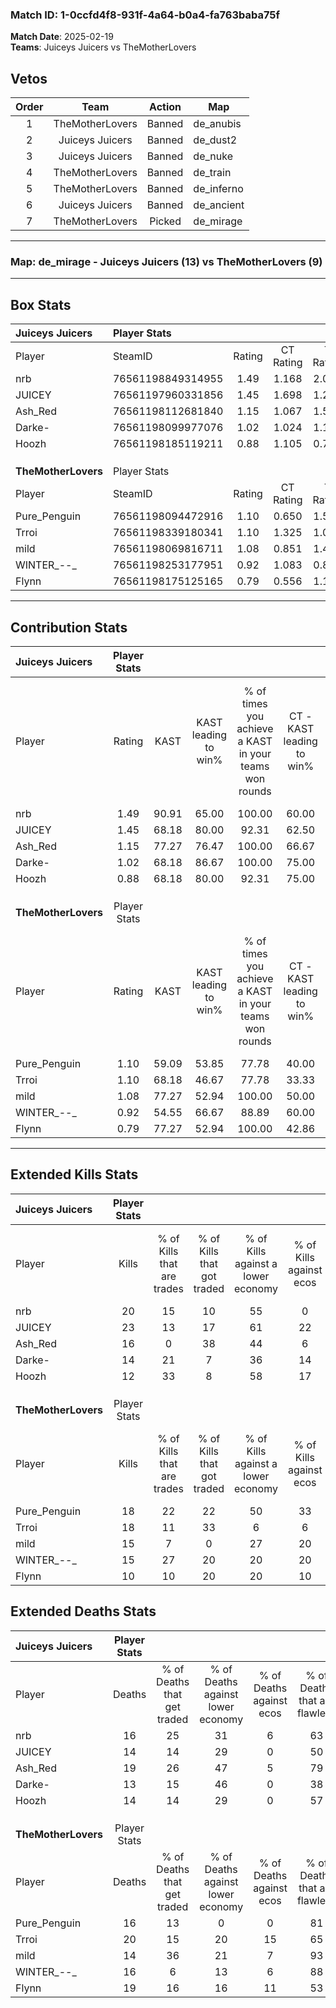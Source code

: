 ### Match ID: 1-0ccfd4f8-931f-4a64-b0a4-fa763baba75f  
**Match Date**: 2025-02-19  
**Teams**: Juiceys Juicers vs TheMotherLovers  

## Vetos  

| Order | Team | Action | Map |
| :---: | :--: | :----: | --- |
| 1 | TheMotherLovers | Banned | de_anubis |
| 2 | Juiceys Juicers | Banned | de_dust2 |
| 3 | Juiceys Juicers | Banned | de_nuke |
| 4 | TheMotherLovers | Banned | de_train |
| 5 | TheMotherLovers | Banned | de_inferno |
| 6 | Juiceys Juicers | Banned | de_ancient |
| 7 | TheMotherLovers | Picked | de_mirage |

---  

### **Map**: de_mirage - Juiceys Juicers (13) vs TheMotherLovers (9)  
---  

## Box Stats  

| **Juiceys Juicers** | Player Stats      |        |           |          |       |       |       |         |        |      |     |
| :- | :- | :-: | :-: | :-: | :-: | :-: | :-: | :-: | :-: | :-: | :-: |
| Player              | SteamID           | Rating | CT Rating | T Rating | KAST  |  ADR  | Kills | Assists | Deaths | K/D  | HS% |
| nrb                 | 76561198849314955 |  1.49  |   1.168   |  2.086   | 90.91 | 104.1 |  20   |    7    |   16   | 1.25 | 30  |
| JUICEY              | 76561197960331856 |  1.45  |   1.698   |  1.269   | 68.18 | 96.7  |  23   |    4    |   14   | 1.64 | 65  |
| Ash_Red             | 76561198112681840 |  1.15  |   1.067   |  1.527   | 77.27 | 100.0 |  16   |    9    |   19   | 0.84 | 62  |
| Darke-              | 76561198099977076 |  1.02  |   1.024   |  1.135   | 68.18 | 64.9  |  14   |    5    |   13   | 1.08 | 21  |
| Hoozh               | 76561198185119211 |  0.88  |   1.105   |  0.727   | 68.18 | 51.9  |  12   |    6    |   14   | 0.86 | 16  |
|                     |                   |        |           |          |       |       |       |         |        |      |     |
|                     |                   |        |           |          |       |       |       |         |        |      |     |
|                     |                   |        |           |          |       |       |       |         |        |      |     |
| **TheMotherLovers** | Player Stats      |        |           |          |       |       |       |         |        |      |     |
| Player              | SteamID           | Rating | CT Rating | T Rating | KAST  |  ADR  | Kills | Assists | Deaths | K/D  | HS% |
| Pure_Penguin        | 76561198094472916 |  1.10  |   0.650   |  1.559   | 59.09 | 83.4  |  18   |    4    |   16   | 1.13 | 44  |
| Trroi               | 76561198339180341 |  1.10  |   1.325   |  1.078   | 68.18 | 92.3  |  18   |    6    |   20   | 0.90 | 94  |
| mild                | 76561198069816711 |  1.08  |   0.851   |  1.443   | 77.27 | 60.0  |  15   |    2    |   14   | 1.07 | 40  |
| WINTER_--_          | 76561198253177951 |  0.92  |   1.083   |  0.825   | 54.55 | 76.1  |  15   |    3    |   16   | 0.94 | 40  |
| Flynn               | 76561198175125165 |  0.79  |   0.556   |  1.127   | 77.27 | 61.1  |  10   |    9    |   19   | 0.53 | 60  |
---  

## Contribution Stats  

| **Juiceys Juicers** | Player Stats |       |                      |                                                        |                           |                                                             |                          |                                                            |
| :- | :-: | :-: | :-: | :-: | :-: | :-: | :-: | :-: |
| Player              |    Rating    | KAST  | KAST leading to win% | % of times you achieve a KAST in your teams won rounds | CT - KAST leading to win% | CT - % of times you achieve a KAST in your teams won rounds | T - KAST leading to win% | T - % of times you achieve a KAST in your teams won rounds |
| nrb                 |     1.49     | 90.91 |        65.00         |                         100.00                         |           60.00           |                           100.00                            |          70.00           |                           100.00                           |
| JUICEY              |     1.45     | 68.18 |        80.00         |                         92.31                          |           62.50           |                            83.33                            |          100.00          |                           100.00                           |
| Ash_Red             |     1.15     | 77.27 |        76.47         |                         100.00                         |           66.67           |                           100.00                            |          87.50           |                           100.00                           |
| Darke-              |     1.02     | 68.18 |        86.67         |                         100.00                         |           75.00           |                           100.00                            |          100.00          |                           100.00                           |
| Hoozh               |     0.88     | 68.18 |        80.00         |                         92.31                          |           75.00           |                           100.00                            |          85.71           |                           85.71                            |
|                     |              |       |                      |                                                        |                           |                                                             |                          |                                                            |
|                     |              |       |                      |                                                        |                           |                                                             |                          |                                                            |
|                     |              |       |                      |                                                        |                           |                                                             |                          |                                                            |
| **TheMotherLovers** | Player Stats |       |                      |                                                        |                           |                                                             |                          |                                                            |
| Player              |    Rating    | KAST  | KAST leading to win% | % of times you achieve a KAST in your teams won rounds | CT - KAST leading to win% | CT - % of times you achieve a KAST in your teams won rounds | T - KAST leading to win% | T - % of times you achieve a KAST in your teams won rounds |
| Pure_Penguin        |     1.10     | 59.09 |        53.85         |                         77.78                          |           40.00           |                            66.67                            |          62.50           |                           83.33                            |
| Trroi               |     1.10     | 68.18 |        46.67         |                         77.78                          |           33.33           |                            66.67                            |          55.56           |                           83.33                            |
| mild                |     1.08     | 77.27 |        52.94         |                         100.00                         |           50.00           |                           100.00                            |          54.55           |                           100.00                           |
| WINTER_--_          |     0.92     | 54.55 |        66.67         |                         88.89                          |           60.00           |                           100.00                            |          71.43           |                           83.33                            |
| Flynn               |     0.79     | 77.27 |        52.94         |                         100.00                         |           42.86           |                           100.00                            |          60.00           |                           100.00                           |
---  

## Extended Kills Stats  

| **Juiceys Juicers** | Player Stats |                            |                            |                                    |                         |                              |                                 |                                       |                    |           |
| :- | :-: | :-: | :-: | :-: | :-: | :-: | :-: | :-: | :-: | :-: |
| Player              |    Kills     | % of Kills that are trades | % of Kills that got traded | % of Kills against a lower economy | % of Kills against ecos | % of Kills that are flawless | % of Kills that are close duels | % of Kills that are assisted by flash | Pistol Round Kills | AWP Kills |
| nrb                 |      20      |             15             |             10             |                 55                 |            0            |              75              |               15                |                  10                   |         0          |     1     |
| JUICEY              |      23      |             13             |             17             |                 61                 |           22            |              87              |                4                |                   9                   |         0          |     0     |
| Ash_Red             |      16      |             0              |             38             |                 44                 |            6            |              75              |                6                |                  19                   |         0          |     1     |
| Darke-              |      14      |             21             |             7              |                 36                 |           14            |              43              |                7                |                   0                   |         0          |     0     |
| Hoozh               |      12      |             33             |             8              |                 58                 |           17            |              75              |                0                |                   0                   |         7          |     0     |
|                     |              |                            |                            |                                    |                         |                              |                                 |                                       |                    |           |
|                     |              |                            |                            |                                    |                         |                              |                                 |                                       |                    |           |
|                     |              |                            |                            |                                    |                         |                              |                                 |                                       |                    |           |
| **TheMotherLovers** | Player Stats |                            |                            |                                    |                         |                              |                                 |                                       |                    |           |
| Player              |    Kills     | % of Kills that are trades | % of Kills that got traded | % of Kills against a lower economy | % of Kills against ecos | % of Kills that are flawless | % of Kills that are close duels | % of Kills that are assisted by flash | Pistol Round Kills | AWP Kills |
| Pure_Penguin        |      18      |             22             |             22             |                 50                 |           33            |              56              |                0                |                   0                   |         0          |     2     |
| Trroi               |      18      |             11             |             33             |                 6                  |            6            |              50              |               11                |                   0                   |         0          |     2     |
| mild                |      15      |             7              |             0              |                 27                 |           20            |              67              |                7                |                   7                   |         0          |     0     |
| WINTER_--_          |      15      |             27             |             20             |                 20                 |           20            |              67              |               13                |                   7                   |         4          |     4     |
| Flynn               |      10      |             10             |             20             |                 20                 |           10            |              60              |                0                |                  10                   |         0          |     2     |
## Extended Deaths Stats  

| **Juiceys Juicers** | Player Stats |                             |                                   |                          |                               |                            |                           |               |
| :- | :-: | :-: | :-: | :-: | :-: | :-: | :-: | :-: |
| Player              |    Deaths    | % of Deaths that get traded | % of Deaths against lower economy | % of Deaths against ecos | % of Deaths that are flawless | % of Deaths that are close | % of Deaths while blinded | Deaths to AWP |
| nrb                 |      16      |             25              |                31                 |            6             |              63               |             13             |             0             |       1       |
| JUICEY              |      14      |             14              |                29                 |            0             |              50               |             14             |             7             |       0       |
| Ash_Red             |      19      |             26              |                47                 |            5             |              79               |             0              |             0             |       1       |
| Darke-              |      13      |             15              |                46                 |            0             |              38               |             0              |             8             |       1       |
| Hoozh               |      14      |             14              |                29                 |            0             |              57               |             7              |             7             |       1       |
|                     |              |                             |                                   |                          |                               |                            |                           |               |
|                     |              |                             |                                   |                          |                               |                            |                           |               |
|                     |              |                             |                                   |                          |                               |                            |                           |               |
| **TheMotherLovers** | Player Stats |                             |                                   |                          |                               |                            |                           |               |
| Player              |    Deaths    | % of Deaths that get traded | % of Deaths against lower economy | % of Deaths against ecos | % of Deaths that are flawless | % of Deaths that are close | % of Deaths while blinded | Deaths to AWP |
| Pure_Penguin        |      16      |             13              |                 0                 |            0             |              81               |             13             |             6             |       1       |
| Trroi               |      20      |             15              |                20                 |            15            |              65               |             10             |             0             |       3       |
| mild                |      14      |             36              |                21                 |            7             |              93               |             0              |             7             |       0       |
| WINTER_--_          |      16      |              6              |                13                 |            6             |              88               |             0              |            25             |       3       |
| Flynn               |      19      |             16              |                16                 |            11            |              53               |             11             |             5             |       0       |

